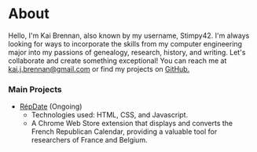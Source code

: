 # About
Hello, I'm Kai Brennan, also known by my username, Stimpy42. I'm always looking for ways to incorporate the skills from my computer engineering major into my passions of genealogy, research, history, and writing. Let's collaborate and create something exceptional! You can reach me at kai.j.brennan@gmail.com or find my projects on [GitHub.](https://github.com/stimpy-42)
### Main Projects
- [RépDate](https://github.com/stimpy-42/RepDate) (Ongoing)
  - Technologies used: HTML, CSS, and Javascript.
  - A Chrome Web Store extension that displays and converts the French Republican Calendar, providing a valuable tool for researchers of France and Belgium.
